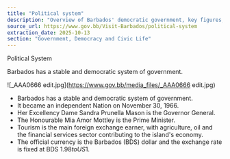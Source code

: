 ```yaml
---
title: "Political system"
description: "Overview of Barbados' democratic government, key figures, economy, and currency."
source_url: https://www.gov.bb/Visit-Barbados/political-system
extraction_date: 2025-10-13
section: "Government, Democracy and Civic Life"
---
```


Political System

Barbados has a stable and democratic system of government.

![_AAA0666 edit.jpg](https://www.gov.bb/media_files/_AAA0666 edit.jpg)

*   Barbados has a stable and democratic system of government.
*   It became an independent Nation on November 30, 1966.
*   Her Excellency Dame Sandra Prunella Mason is the Governor General.
*   The Honourable Mia Amor Mottley is the Prime Minister.
*   Tourism is the main foreign exchange earner, with agriculture, oil and the financial services sector contributing to the island's economy.
*   The official currency is the Barbados (BDS) dollar and the exchange rate is fixed at BDS $1.98 to US$1.
```